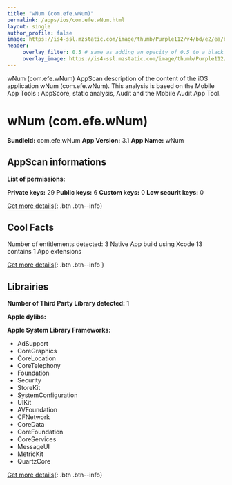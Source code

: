```yaml
---
title: "wNum (com.efe.wNum)"
permalink: /apps/ios/com.efe.wNum.html
layout: single
author_profile: false
image: https://is4-ssl.mzstatic.com/image/thumb/Purple112/v4/bd/e2/ea/bde2ea19-92b2-9b1c-7518-52e2d5f7c285/AppIcon-1x_U007emarketing-0-7-0-85-220.png/512x512bb.jpg
header: 
     overlay_filter: 0.5 # same as adding an opacity of 0.5 to a black background
     overlay_image: https://is4-ssl.mzstatic.com/image/thumb/Purple112/v4/bd/e2/ea/bde2ea19-92b2-9b1c-7518-52e2d5f7c285/AppIcon-1x_U007emarketing-0-7-0-85-220.png/512x512bb.jpg
---
```

wNum (com.efe.wNum) AppScan description of the content of the iOS application wNum (com.efe.wNum). This analysis is based on the Mobile App Tools : AppScore, static analysis, Audit and the Mobile Audit App Tool.

# wNum (com.efe.wNum)

**BundleId:** com.efe.wNum
**App Version:** 3.1
**App Name:** wNum


## AppScan informations 

**List of permissions:** 
  
  
**Private keys:** 29
**Public keys:** 6
**Custom keys:** 0
**Low securit keys:** 0
  
[Get more details](/pricing.html){: .btn .btn--info}

## Cool Facts

Number of entitlements detected: 3
Native App
build using Xcode 13
contains 1 App extensions
  
[Get more details](/pricing.html){: .btn .btn--info }

## Librairies 
**Number of Third Party Library detected:** 1


**Apple dylibs:**


**Apple System Library Frameworks:**
- AdSupport
- CoreGraphics
- CoreLocation
- CoreTelephony
- Foundation
- Security
- StoreKit
- SystemConfiguration
- UIKit
- AVFoundation
- CFNetwork
- CoreData
- CoreFoundation
- CoreServices
- MessageUI
- MetricKit
- QuartzCore


  
[Get more details](/pricing.html){: .btn .btn--info}

